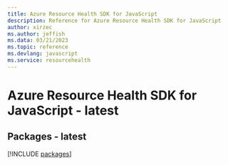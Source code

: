 ```yaml
---
title: Azure Resource Health SDK for JavaScript
description: Reference for Azure Resource Health SDK for JavaScript
author: xirzec
ms.author: jeffish
ms.data: 03/21/2023
ms.topic: reference
ms.devlang: javascript
ms.service: resourcehealth
---
```

# Azure Resource Health SDK for JavaScript - latest
## Packages - latest
[!INCLUDE [packages](resource-health-index.md)]
